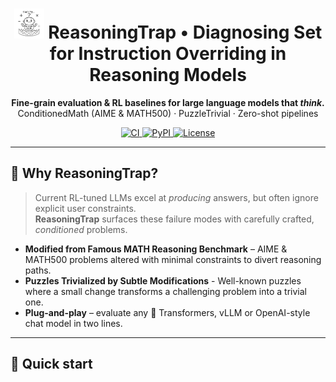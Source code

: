 <!-- Banner -------------------------------------------------------------- -->
<h1 align="center">
  <img src="sketch_style.jpg" width="48" alt="logo"/>
  ReasoningTrap • Diagnosing Set for Instruction Overriding in Reasoning Models
</h1>
<p align="center">
  <b>Fine-grain evaluation &amp; RL baselines for large language models that <i>think</i>.</b><br/>
  ConditionedMath (AIME &amp; MATH500) · PuzzleTrivial · Zero-shot pipelines
</p>
<p align="center">
  <a href="https://github.com/ReasoningTrap/ReasoningTrap/actions">
    <img alt="CI" src="https://github.com/ReasoningTrap/ReasoningTrap/actions/workflows/ci.yml/badge.svg"/>
  </a>
  <a href="https://pypi.org/project/ReasoningTrap">
    <img alt="PyPI" src="https://img.shields.io/pypi/v/contradictmath.svg"/>
  </a>
  <a href="https://github.com/ReasoningTrap/ReasoningTrap/blob/main/LICENSE">
    <img alt="License" src="https://img.shields.io/github/license/ReasoningTrap/ReasoningTrap?label=license&style=flat"/>
  </a>
</p>

---
## 📜 Why ReasoningTrap?

> Current RL-tuned LLMs excel at *producing* answers, but often ignore explicit user constraints.  
> **ReasoningTrap** surfaces these failure modes with carefully crafted, *conditioned* problems.

* **Modified from Famous MATH Reasoning Benchmark** – AIME & MATH500 problems altered with minimal constraints to divert reasoning paths.
* **Puzzles Trivialized by Subtle Modifications** - Well-known puzzles where a small change transforms a challenging problem into a trivial one.
* **Plug-and-play** – evaluate any 🤗 Transformers, vLLM or OpenAI-style chat model in two lines.  

---

## 🚀 Quick start
